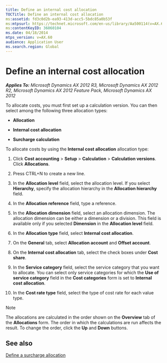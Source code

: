 ```yaml
---
title: Define an internal cost allocation
TOCTitle: Define an internal cost allocation
ms:assetid: fd3c0d2b-ea93-413d-acc5-5bdc85a0b53f
ms:mtpsurl: https://technet.microsoft.com/en-us/library/Aa500114(v=AX.60)
ms:contentKeyID: 36060104
ms.date: 04/18/2014
mtps_version: v=AX.60
audience: Application User
ms.search.region: Global
---
```


# Define an internal cost allocation 


_**Applies To:** Microsoft Dynamics AX 2012 R3, Microsoft Dynamics AX 2012 R2, Microsoft Dynamics AX 2012 Feature Pack, Microsoft Dynamics AX 2012_

To allocate costs, you must first set up a calculation version. You can then select among the following three allocation types:

  - **Allocation**

  - **Internal cost allocation**

  - **Surcharge calculation**

To allocate costs by using the **Internal cost allocation** allocation type:

1.  Click **Cost accounting** \> **Setup** \> **Calculation** \> **Calculation versions**. Click **Allocations**.

2.  Press CTRL+N to create a new line.

3.  In the **Allocation level** field, select the allocation level. If you select **Hierarchy**, specify the allocation hierarchy in the **Allocation hierarchy** field.

4.  In the **Allocation reference** field, type a reference.

5.  In the **Allocation dimension** field, select an allocation dimension. The allocation dimension can be either a dimension or a division. This field is available only if you selected **Dimension** in the **Allocation level** field.

6.  In the **Allocation type** field, select **Internal cost allocation**.

7.  On the **General** tab, select **Allocation account** and **Offset account**.

8.  On the **Internal cost allocation** tab, select the check boxes under **Cost share**.

9.  In the **Service category** field, select the service category that you want to allocate. You can select only service categories for which the **Use of service category** field in the **Cost categories** form is set to **Internal cost allocation**.

10. In the **Cost rate type** field, select the type of cost rate for each value type.


> [!NOTE]
> <P>The allocations are calculated in the order shown on the <STRONG>Overview</STRONG> tab of the <STRONG>Allocations</STRONG> form. The order in which the calculations are run affects the result. To change the order, click the <STRONG>Up</STRONG> and <STRONG>Down</STRONG> buttons.</P>



## See also

[Define a surcharge allocation](define-a-surcharge-allocation.md)

  


